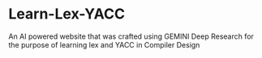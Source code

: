 # Learn-Lex-YACC
An AI powered website that was crafted using GEMINI Deep Research for the purpose of learning lex and YACC in Compiler Design
